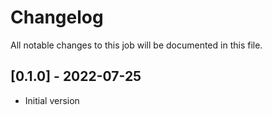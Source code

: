 # Changelog
All notable changes to this job will be documented in this file.

## [0.1.0] - 2022-07-25
* Initial version